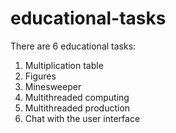 # educational-tasks
There are 6 educational tasks:
1. Multiplication table
2. Figures
3. Minesweeper
4. Multithreaded computing
5. Multithreaded production
6. Chat with the user interface
